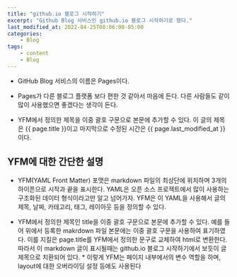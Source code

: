```yaml
---
title: "github.io 블로그 시작하기"
excerpt: "Github Blog 서비스인 github.io 블로그 시작하기로 했다."
last_modified_at: 2022-04-25T08:06:00-05:00
categories:
    - Blog
tags:
    - content
    - Blog
---
```


* GitHub Blog 서비스의 이름은 Pages이다.

* Pages가 다른 블로그 플랫폼 보다 편한 것 같아서 마음에 든다.
다른 사람들도 같이 많이 사용했으면 좋겠다는 생각이 든다.

* YFM에서 정의한 제목을 이중 괄호 구문으로 본문에 추가할 수 있다. 
이 글의 제목은 {{ page.title }}이고 
마지막으로 수정된 시간은 {{ page.last_modified_at }}이다.

## YFM에 대한 간단한 설명
* YFM(YAML Front Matter) 포맷은 markdown 파일의 최상단에 위치하며 3개의 하이픈으로 시작과 끝을 표시한다.
 YAML은 오픈 소스 프로젝트에서 많이 사용하는 구조화된 데이터 형식이라고만 알고 넘어가자.
 YFM은 이 YAML을 사용해서 글의 제목, 날짜, 카테고리, 태그, 레이아웃 등을 정의할 수 있다.

* YFM에서 정의한 제목인 title을 이중 괄호 구문으로 본문에 추가할 수 있다.
 예를 들어 위에서 등록한 makrdown 파일 본문에는 이중 괄호 구문을 사용하여 표기하였다.
 이를 지킬은 page.title를 YFM에서 정의한 문구로 교체하여 html로 변환한다.
 따라서 이 markdown 글이 표시될때는 github.io 블로그 시작하기에서 보듯이 
 글 제목으로 치환되어 있다. * 이렇게 YFM는 페이지 내부에서의 변수 역할을 하며,
 layout에 대한 오버라이딩 설정 등에도 사용된다

